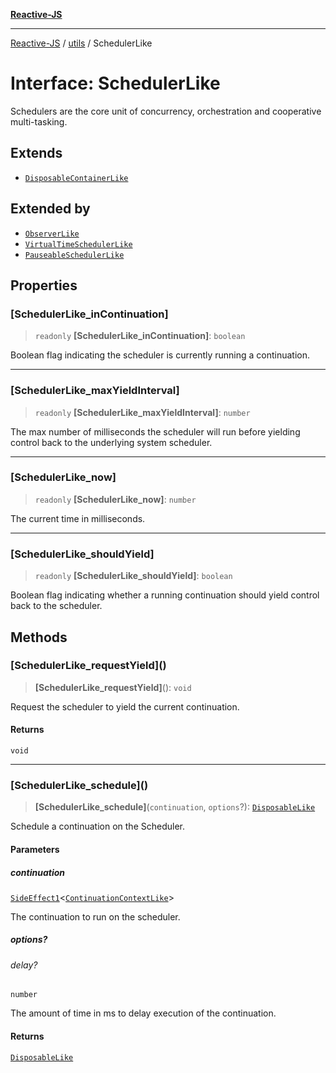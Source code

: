 [**Reactive-JS**](../../README.md)

***

[Reactive-JS](../../README.md) / [utils](../README.md) / SchedulerLike

# Interface: SchedulerLike

Schedulers are the core unit of concurrency, orchestration and
cooperative multi-tasking.

## Extends

- [`DisposableContainerLike`](DisposableContainerLike.md)

## Extended by

- [`ObserverLike`](../../computations/interfaces/ObserverLike.md)
- [`VirtualTimeSchedulerLike`](VirtualTimeSchedulerLike.md)
- [`PauseableSchedulerLike`](PauseableSchedulerLike.md)

## Properties

### \[SchedulerLike\_inContinuation\]

> `readonly` **\[SchedulerLike\_inContinuation\]**: `boolean`

Boolean flag indicating the scheduler is currently
running a continuation.

***

### \[SchedulerLike\_maxYieldInterval\]

> `readonly` **\[SchedulerLike\_maxYieldInterval\]**: `number`

The max number of milliseconds the scheduler will run
before yielding control back to the underlying system scheduler.

***

### \[SchedulerLike\_now\]

> `readonly` **\[SchedulerLike\_now\]**: `number`

The current time in milliseconds.

***

### \[SchedulerLike\_shouldYield\]

> `readonly` **\[SchedulerLike\_shouldYield\]**: `boolean`

Boolean flag indicating whether a running continuation
should yield control back to the scheduler.

## Methods

### \[SchedulerLike\_requestYield\]()

> **\[SchedulerLike\_requestYield\]**(): `void`

Request the scheduler to yield the current continuation.

#### Returns

`void`

***

### \[SchedulerLike\_schedule\]()

> **\[SchedulerLike\_schedule\]**(`continuation`, `options`?): [`DisposableLike`](DisposableLike.md)

Schedule a continuation on the Scheduler.

#### Parameters

##### continuation

[`SideEffect1`](../../functions/type-aliases/SideEffect1.md)\<[`ContinuationContextLike`](ContinuationContextLike.md)\>

The continuation to run on the scheduler.

##### options?

###### delay?

`number`

The amount of time in ms to delay execution of the continuation.

#### Returns

[`DisposableLike`](DisposableLike.md)
